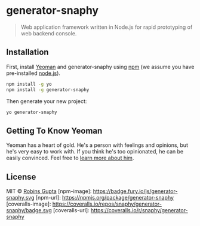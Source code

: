 # generator-snaphy 
> Web application framework written in Node.js for rapid prototyping of web backend console.

## Installation

First, install [Yeoman](http://yeoman.io) and generator-snaphy using [npm](https://www.npmjs.com/) (we assume you have pre-installed [node.js](https://nodejs.org/)).

```bash
npm install -g yo
npm install -g generator-snaphy
```

Then generate your new project:

```bash
yo generator-snaphy
```

## Getting To Know Yeoman

Yeoman has a heart of gold. He&#39;s a person with feelings and opinions, but he&#39;s very easy to work with. If you think he&#39;s too opinionated, he can be easily convinced. Feel free to [learn more about him](http://yeoman.io/).

## License

MIT © [Robins Gupta]()
[npm-image]: https://badge.fury.io/js/generator-snaphy.svg
[npm-url]: https://npmjs.org/package/generator-snaphy
[coveralls-image]: https://coveralls.io/repos/snaphy/generator-snaphy/badge.svg
[coveralls-url]: https://coveralls.io/r/snaphy/generator-snaphy
